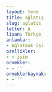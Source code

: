 ```yaml
---
layout: term
title: ağlatış
slug: aglatis
letter: A
lisan: Türkçe
anlamlar:
- Ağlatmak işi
ozellikler:
- - isim
ornekler:
- - ''
orneklerkaynak:
- - ''
---
```

